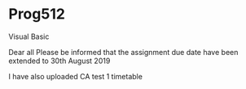 # Prog512
Visual Basic

Dear all Please be informed that the assignment due date have been extended to 
30th August 2019

I have also uploaded CA test 1 timetable 

